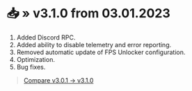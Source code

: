 <!-- [[> SEO
###### Number: 1

###### Title: Changelog for v3.x.x - Stella Mod Documentation
###### Description: This page is dedicated to the Genshin Stella Mod's changelog for version v3.1.0. It provides information about the latest changes and additions in this mod version, which was updated on January 3, 2023. The changes include the addition of Discord RPC, the ability to disable telemetry and error reporting, removal of automatic FPS Unlocker configuration updates, optimization, and bug fixes.
###### Tags: genshin stella mod, changelog, mod update, version v3.1.0, discord rpc, disable telemetry, error reporting, fps unlocker, optimization, bug fixes, genshin impact, game modding, rpg games, pc gaming, single-player games, online games, genshin impact gameplay, open-world games, action games, fantasy games, genshin stella mod updates, github, mod comparison, update date, genshin impact community
]]> -->

# 📥 » v3.1.0 from 03.01.2023
1. Added Discord RPC.
2. Added ability to disable telemetry and error reporting.
3. Removed automatic update of FPS Unlocker configuration.
4. Optimization.
5. Bug fixes.

> [Compare v3.0.1 -> v3.1.0](https://github.com/sefinek24/Genshin-Impact-ReShade/compare/v3.0.1...v3.1.0)